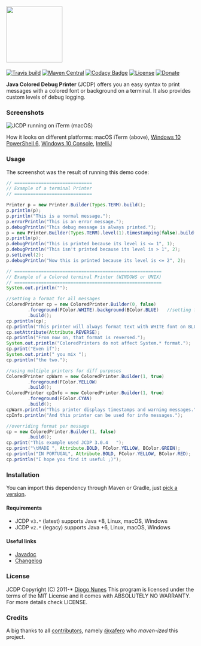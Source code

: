 # <img src="https://raw.githubusercontent.com/dialex/JCDP/master/.github/img/JCDP-logo.png" width="150">

[![Travis build](https://img.shields.io/travis/dialex/jcdp)](https://travis-ci.org/dialex/JCDP) [![Maven Central](https://img.shields.io/maven-central/v/com.diogonunes/JCDP)](https://mvnrepository.com/artifact/com.diogonunes/JCDP) [![Codacy Badge](https://api.codacy.com/project/badge/Grade/faaed58a577d4c3099cf8d6d4d572fb8)](https://www.codacy.com/app/dialex-nunes/JCDP?utm_source=github.com&amp;utm_medium=referral&amp;utm_content=dialex/JCDP&amp;utm_campaign=Badge_Grade) [![License](https://img.shields.io/github/license/dialex/JCDP.svg)](https://github.com/dialex/JCDP/blob/master/LICENSE) [![Donate](https://img.shields.io/badge/donate-%E2%99%A5%20-E91E63.svg)](https://www.paypal.me/dialexnunes/)

**Java Colored Debug Printer** (JCDP) offers you an easy syntax to print messages with a colored font or background on a terminal. It also provides custom levels of debug logging.

### Screenshots

![JCDP running on iTerm (macOS)](https://raw.githubusercontent.com/dialex/JCDP/master/.github/img/example-mac-iterm-304-fancy.png)

How it looks on different platforms: macOS iTerm (above), [Windows 10 PowerShell 6](https://raw.githubusercontent.com/dialex/JCDP/master/.github/img/example-win-ps6.png), [Windows 10 Console](https://raw.githubusercontent.com/dialex/JCDP/master/.github/img/example-win-console.png), [IntelliJ](https://raw.githubusercontent.com/dialex/JCDP/master/.github/img/example-IntelliJ-304.png)

### Usage

The screenshot was the result of running this demo code:

```java
// =============================
// Example of a terminal Printer
// =============================

Printer p = new Printer.Builder(Types.TERM).build();
p.println(p);
p.println("This is a normal message.");
p.errorPrintln("This is an error message.");
p.debugPrintln("This debug message is always printed.");
p = new Printer.Builder(Types.TERM).level(1).timestamping(false).build();
p.println(p);
p.debugPrintln("This is printed because its level is <= 1", 1);
p.debugPrintln("This isn't printed because its level is > 1", 2);
p.setLevel(2);
p.debugPrintln("Now this is printed because its level is <= 2", 2);

// =======================================================
// Example of a Colored terminal Printer (WINDOWS or UNIX)
// =======================================================
System.out.println("");

//setting a format for all messages
ColoredPrinter cp = new ColoredPrinter.Builder(0, false)
        .foreground(FColor.WHITE).background(BColor.BLUE)   //setting format
        .build();
cp.println(cp);
cp.println("This printer will always format text with WHITE font on BLUE background.");
cp.setAttribute(Attribute.REVERSE);
cp.println("From now on, that format is reversed.");
System.out.println("ColoredPrinters do not affect System.* format.");
cp.print("Even if");
System.out.print(" you mix ");
cp.println("the two.");

//using multiple printers for diff purposes
ColoredPrinter cpWarn = new ColoredPrinter.Builder(1, true)
        .foreground(FColor.YELLOW)
        .build();
ColoredPrinter cpInfo = new ColoredPrinter.Builder(1, true)
        .foreground(FColor.CYAN)
        .build();
cpWarn.println("This printer displays timestamps and warning messages.");
cpInfo.println("And this printer can be used for info messages.");

//overriding format per message
cp = new ColoredPrinter.Builder(1, false)
        .build();
cp.print("This example used JCDP 3.0.4   ");
cp.print("\tMADE ", Attribute.BOLD, FColor.YELLOW, BColor.GREEN);
cp.println("IN PORTUGAL", Attribute.BOLD, FColor.YELLOW, BColor.RED);
cp.println("I hope you find it useful ;)");
```

### Installation

You can import this dependency through Maven or Gradle, just [pick a version](https://mvnrepository.com/artifact/com.diogonunes/JCDP).

#### Requirements

- JCDP `v3.*` (latest) supports Java +8, Linux, macOS, Windows
- JCDP `v2.*` (legacy) supports Java +6, Linux, macOS, Windows

#### Useful links

- [Javadoc](https://dialex.github.io/JCDP/)
- [Changelog](https://github.com/dialex/JCDP/releases/)

### License

JCDP  Copyright (C) 2011-*  [Diogo Nunes](http://www.diogonunes.com/)
This program is licensed under the terms of the MIT License and it comes with ABSOLUTELY NO WARRANTY. For more details check LICENSE.

### Credits

A big thanks to all [contributors](https://github.com/dialex/JCDP/graphs/contributors), namely [@xafero](https://github.com/xafero) who _maven-ized_ this project.
